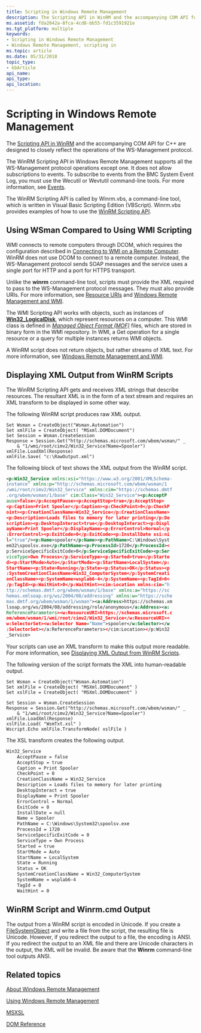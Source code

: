 ```yaml
---
title: Scripting in Windows Remote Management
description: The Scripting API in WinRM and the accompanying COM API for C++ are designed to closely reflect the operations of the WS-Management protocol.
ms.assetid: fda2042a-8fca-4cd8-bb55-fd1c3591921e
ms.tgt_platform: multiple
keywords:
- Scripting in Windows Remote Management
- Windows Remote Management, scripting in
ms.topic: article
ms.date: 05/31/2018
topic_type: 
- kbArticle
api_name: 
api_type: 
api_location: 
---
```


# Scripting in Windows Remote Management

The [Scripting API in WinRM](winrm-scripting-api.md) and the accompanying COM API for C++ are designed to closely reflect the operations of the WS-Management protocol.

The WinRM Scripting API in Windows Remote Management supports all the WS-Management protocol operations except one. It does not allow subscriptions to events. To subscribe to events from the BMC System Event Log, you must use the Wecutil or Wevtutil command-line tools. For more information, see [Events](events.md).

The WinRM Scripting API is called by Winrm.vbs, a command-line tool, which is written in Visual Basic Scripting Edition (VBScript). Winrm.vbs provides examples of how to use the [WinRM Scripting API](winrm-scripting-api.md).

## Using WSman Compared to Using WMI Scripting

WMI connects to remote computers through DCOM, which requires the configuration described in [Connecting to WMI on a Remote Computer](https://docs.microsoft.com/windows/desktop/WmiSdk/connecting-to-wmi-on-a-remote-computer). WinRM does not use DCOM to connect to a remote computer. Instead, the WS-Management protocol sends SOAP messages and the service uses a single port for HTTP and a port for HTTPS transport.

Unlike the **winrm** command-line tool, scripts must provide the XML required to pass to the WS-Management protocol messages. They must also provide URIs. For more information, see [Resource URIs](resource-uris.md) and [Windows Remote Management and WMI](windows-remote-management-and-wmi.md).

The WMI Scripting API works with objects, such as instances of [**Win32\_LogicalDisk**](https://docs.microsoft.com/windows/desktop/CIMWin32Prov/win32-logicaldisk), which represent resources on a computer. This WMI class is defined in [*Managed Object Format (MOF)*](https://docs.microsoft.com/windows/desktop/WmiSdk/gloss-m) files, which are stored in binary form in the WMI repository. In WMI, a Get operation for a single resource or a query for multiple instances returns WMI objects.

A WinRM script does not return objects, but rather streams of XML text. For more information, see [Windows Remote Management and WMI](windows-remote-management-and-wmi.md).

## Displaying XML Output from WinRM Scripts

The WinRM Scripting API gets and receives XML strings that describe resources. The resultant XML is in the form of a text stream and requires an XML transform to be displayed in some other way.

The following WinRM script produces raw XML output.


```VB
Set Wsman = CreateObject("Wsman.Automation")
Set xmlFile = CreateObject( "MSxml.DOMDocument")
Set Session = Wsman.CreateSession
Response = Session.Get("http://schemas.microsoft.com/wbem/wsman/" _
    & "1/wmi/root/cimv2/Win32_Service?Name=Spooler")
xmlFile.LoadXml(Response)
xmlFile.Save( "c:\RawOutput.xml")
```



The following block of text shows the XML output from the WinRM script.


```XML
<p:Win32_Service xmlns:xsi="https://www.w3.org/2001/XMLSchema-
instance" xmlns:p="http://schemas.microsoft.com/wbem/wsman/1
/wmi/root/cimv2/Win32_Service" xmlns:cim="https://schemas.dmtf
.org/wbem/wsman/1/base" cim:Class="Win32_Service"><p:AcceptP
ause>false</p:AcceptPause><p:AcceptStop>true</p:AcceptStop>
<p:Caption>Print Spooler</p:Caption><p:CheckPoint>0</p:CheckP
oint><p:CreationClassName>Win32_Service</p:CreationClassName>
<p:Description>Loads files to memory for later printing</p:De
scription><p:DesktopInteract>true</p:DesktopInteract><p:Displ
ayName>Print Spooler</p:DisplayName><p:ErrorControl>Normal</p
:ErrorControl><p:ExitCode>0</p:ExitCode><p:InstallDate xsi:ni
l="true"/><p:Name>spooler</p:Name><p:PathName>C:\Windows\Syst
em32\spoolsv.exe</p:PathName><p:ProcessId>1720</p:ProcessId><
p:ServiceSpecificExitCode>0</p:ServiceSpecificExitCode><p:Ser
viceType>Own Process</p:ServiceType><p:Started>true</p:Starte
d><p:StartMode>Auto</p:StartMode><p:StartName>LocalSystem</p:
StartName><p:State>Running</p:State><p:Status>OK</p:Status><p
:SystemCreationClassName>Win32_ComputerSystem</p:SystemCreati
onClassName><p:SystemName>wsplab6-4</p:SystemName><p:TagId>0<
/p:TagId><p:WaitHint>0</p:WaitHint><cim:Location xmlns:cim="h
ttp://schemas.dmtf.org/wbem/wsman/1/base" xmlns:a="https://sc
hemas.xmlsoap.org/ws/2004/08/addressing" xmlns:w="https://sche
mas.dmtf.org/wbem/wsman/1/wsman"><a:Address>https://schemas.xm
lsoap.org/ws/2004/08/addressing/role/anonymous</a:Address><a:
ReferenceParameters><w:ResourceURI>https://schemas.microsoft.c
om/wbem/wsman/1/wmi/root/cimv2/Win32_Service</w:ResourceURI><
w:SelectorSet><w:Selector Name="Name">spooler</w:Selector></w
:SelectorSet></a:ReferenceParameters></cim:Location></p:Win32
_Service>
```



Your scripts can use an XML transform to make this output more readable. For more information, see [Displaying XML Output from WinRM Scripts](displaying-xml-output-from-winrm-scripts.md).

The following version of the script formats the XML into human-readable output.


```VB
Set Wsman = CreateObject("Wsman.Automation")
Set xmlFile = CreateObject( "MSXml.DOMDocument" )
Set xslFile = CreateObject( "MSXml.DOMDocument" )

Set Session = Wsman.CreateSession
Response = Session.Get("http://schemas.microsoft.com/wbem/wsman/" _
    & "1/wmi/root/cimv2/Win32_Service?Name=Spooler")
xmlFile.LoadXml(Response)
xslFile.Load( "WsmTxt.xsl" )
Wscript.Echo xmlFile.TransformNode( xslFile )
```



The XSL transform creates the following output.


```XML
Win32_Service
    AcceptPause = false
    AcceptStop = true
    Caption = Print Spooler
    CheckPoint = 0
    CreationClassName = Win32_Service
    Description = Loads files to memory for later printing
    DesktopInteract = true
    DisplayName = Print Spooler
    ErrorControl = Normal
    ExitCode = 0
    InstallDate = null
    Name = Spooler
    PathName = C:\Windows\System32\spoolsv.exe
    ProcessId = 1720
    ServiceSpecificExitCode = 0
    ServiceType = Own Process
    Started = true
    StartMode = Auto
    StartName = LocalSystem
    State = Running
    Status = OK
    SystemCreationClassName = Win32_ComputerSystem
    SystemName = wsplab6-4
    TagId = 0
    WaitHint = 0
```



## WinRM Script and Winrm.cmd Output

The output from a WinRM script is encoded in Unicode. If you create a [FileSystemObject](https://docs.microsoft.com/previous-versions//6kxy1a51(v=vs.85)) and write a file from the script, the resulting file is Unicode. However, if you redirect the output to a file, the encoding is ANSI. If you redirect the output to an XML file and there are Unicode characters in the output, the XML will be invalid. Be aware that the **Winrm** command-line tool outputs ANSI.

## Related topics

<dl> <dt>

[About Windows Remote Management](about-windows-remote-management.md)
</dt> <dt>

[Using Windows Remote Management](using-windows-remote-management.md)
</dt> <dt>

[MSXSL](https://msdn.microsoft.com/library/ms763742.aspx)
</dt> <dt>

[DOM Reference](https://msdn.microsoft.com/library/ms764730.aspx)
</dt> </dl>

 

 




